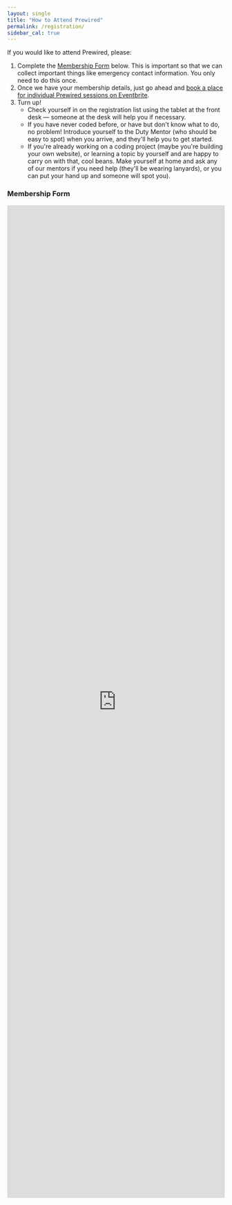 ```yaml
---
layout: single
title: "How to Attend Prewired"
permalink: /registration/
sidebar_cal: true
---
```


If you would like to attend Prewired, please:
1. Complete the [Membership Form](#membership-form) below. This is important so that we can collect important things like emergency contact information. You only need to do this once.
2. Once we have your membership details, just go ahead and [book a place for individual Prewired sessions on Eventbrite](https://www.eventbrite.co.uk/e/prewired-registration-15338031465). 
3. Turn up!
    * Check yourself in on the registration list using the tablet at the front desk &mdash; someone at the desk will help you if necessary.
    * If you have never coded before, or have but don't know what to do, no problem! Introduce yourself to the Duty Mentor (who should be easy to spot) when you arrive, and they'll help you to get started.
    * If you're already working on a coding project (maybe you're building your own website), or learning a topic by yourself and are happy to carry on with that, cool beans. Make yourself at home and ask any of our mentors if you need help (they'll be wearing lanyards), or you can put your hand up and someone will spot you).

### Membership Form

<iframe src="https://docs.google.com/forms/d/e/1FAIpQLSdJKwrgTS1IX8sgTqt4Cxuxc5dW2sQGvHF3hrXXe6JG7ESASQ/viewform?embedded=true" width="100%" height="2300" frameborder="0" marginheight="0" marginwidth="0">Loading...</iframe>
